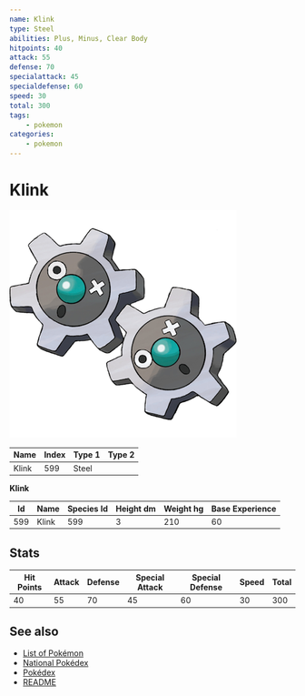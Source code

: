 ```yaml
---
name: Klink
type: Steel
abilities: Plus, Minus, Clear Body
hitpoints: 40
attack: 55
defense: 70
specialattack: 45
specialdefense: 60
speed: 30
total: 300
tags:
    - pokemon
categories:
    - pokemon
---
```


# Klink


![Klink](images/599.png)

| **Name** | **Index** | **Type 1** | **Type 2** |
|----|----|----|----|
| Klink | 599 | Steel  |  |

**Klink** 




| **Id** | **Name** | **Species Id** | **Height dm** | **Weight hg** | **Base Experience** |
|--------|----------|----------------|------------|------------|---------------------|
| 599 | Klink | 599 | 3 | 210 | 60 |



## Stats

| **Hit Points** | **Attack** | **Defense** | **Special Attack** | **Special Defense** | **Speed** | **Total** |
|----------------|------------|-------------|--------------------|---------------------|-----------|-----------|
| 40 | 55 | 70 | 45 | 60 | 30 | 300 |

## See also

- [List of Pokémon](../pokemon.md)
- [National Pokédex](../national_pokedex.md)
- [Pokédex](../pokedex.md)
- [README](../README.md)

